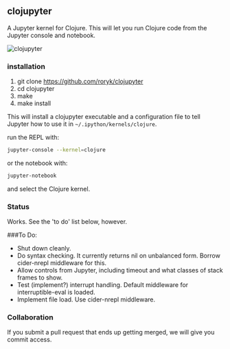## clojupyter
A Jupyter kernel for Clojure. This will let you run Clojure code from the
Jupyter console and notebook.

![clojupyter](https://raw.github.com/roryk/clojupyter/master/images/demo.png)

### installation

1. git clone https://github.com/roryk/clojupyter
2. cd clojupyter
3. make
4. make install

This will install a clojupyter executable and a configuration file to tell
Jupyter how to use it in `~/.ipython/kernels/clojure`.

run the REPL with:

```bash
jupyter-console --kernel=clojure
```

or the notebook with:

```bash
jupyter-notebook
```

and select the Clojure kernel.

### Status
Works. See the 'to do' list below, however.

###To Do:
 * Shut down cleanly.
 * Do syntax checking. It currently returns nil on unbalanced form. Borrow cider-nrepl middleware for this.
 * Allow controls from Jupyter, including timeout and what classes of stack frames to show.
 * Test (implement?) interrupt handling. Default middleware for interruptible-eval is loaded.
 * Implement file load. Use cider-nrepl middleware.

### Collaboration
If you submit a pull request that ends up getting merged, we will give you commit access.
